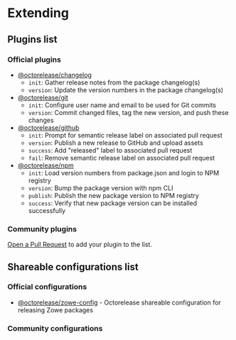 # Extending

## Plugins list

### Official plugins

- [@octorelease/changelog]()
  - `init`: Gather release notes from the package changelog(s)
  - `version`: Update the version numbers in the package changelog(s)
- [@octorelease/git]()
  - `init`: Configure user name and email to be used for Git commits
  - `version`: Commit changed files, tag the new version, and push these changes
- [@octorelease/github]()
  - `init`: Prompt for semantic release label on associated pull request
  - `version`: Publish a new release to GitHub and upload assets
  - `success`: Add "released" label to associated pull request
  - `fail`: Remove semantic release label on associated pull request
- [@octorelease/npm]()
  - `init`: Load version numbers from package.json and login to NPM registry
  - `version`: Bump the package version with npm CLI
  - `publish`: Publish the new package version to NPM registry
  - `success`: Verify that new package version can be installed successfully

### Community plugins

[Open a Pull Request](https://github.com/t1m0thyj/octorelease/blob/master/CONTRIBUTING.md#submitting-a-pull-request) to add your plugin to the list.

## Shareable configurations list

### Official configurations

- [@octorelease/zowe-config]() - Octorelease shareable configuration for releasing Zowe packages

### Community configurations
